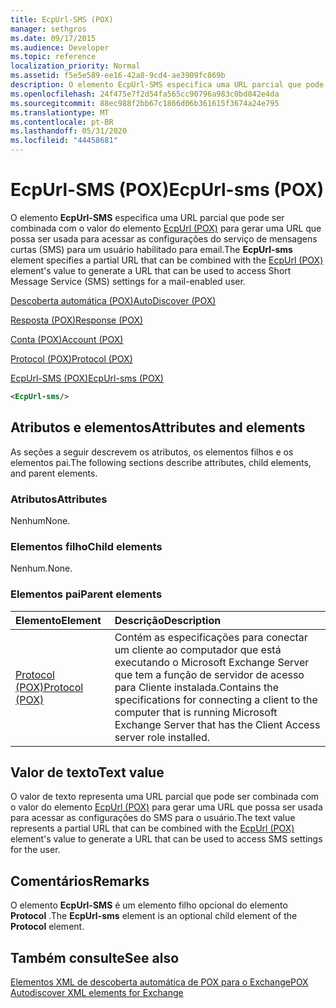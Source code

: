 ```yaml
---
title: EcpUrl-SMS (POX)
manager: sethgros
ms.date: 09/17/2015
ms.audience: Developer
ms.topic: reference
localization_priority: Normal
ms.assetid: f5e5e589-ee16-42a8-9cd4-ae3909fc869b
description: O elemento EcpUrl-SMS especifica uma URL parcial que pode ser combinada com o valor do elemento EcpUrl (POX) para gerar uma URL que possa ser usada para acessar as configurações do serviço de mensagens curtas (SMS) para um usuário habilitado para email.
ms.openlocfilehash: 24f475e7f2d54fa565cc90796a983c0bd842e4da
ms.sourcegitcommit: 88ec988f2bb67c1866d06b361615f3674a24e795
ms.translationtype: MT
ms.contentlocale: pt-BR
ms.lasthandoff: 05/31/2020
ms.locfileid: "44458681"
---
```

# <a name="ecpurl-sms-pox"></a><span data-ttu-id="7316e-103">EcpUrl-SMS (POX)</span><span class="sxs-lookup"><span data-stu-id="7316e-103">EcpUrl-sms (POX)</span></span>

<span data-ttu-id="7316e-104">O elemento **EcpUrl-SMS** especifica uma URL parcial que pode ser combinada com o valor do elemento [EcpUrl (POX)](ecpurl-pox.md) para gerar uma URL que possa ser usada para acessar as configurações do serviço de mensagens curtas (SMS) para um usuário habilitado para email.</span><span class="sxs-lookup"><span data-stu-id="7316e-104">The **EcpUrl-sms** element specifies a partial URL that can be combined with the [EcpUrl (POX)](ecpurl-pox.md) element's value to generate a URL that can be used to access Short Message Service (SMS) settings for a mail-enabled user.</span></span> 
  
[<span data-ttu-id="7316e-105">Descoberta automática (POX)</span><span class="sxs-lookup"><span data-stu-id="7316e-105">AutoDiscover (POX)</span></span>](autodiscover-pox.md)
  
[<span data-ttu-id="7316e-106">Resposta (POX)</span><span class="sxs-lookup"><span data-stu-id="7316e-106">Response (POX)</span></span>](response-pox.md)
  
[<span data-ttu-id="7316e-107">Conta (POX)</span><span class="sxs-lookup"><span data-stu-id="7316e-107">Account (POX)</span></span>](account-pox.md)
  
[<span data-ttu-id="7316e-108">Protocol (POX)</span><span class="sxs-lookup"><span data-stu-id="7316e-108">Protocol (POX)</span></span>](protocol-pox.md)
  
[<span data-ttu-id="7316e-109">EcpUrl-SMS (POX)</span><span class="sxs-lookup"><span data-stu-id="7316e-109">EcpUrl-sms (POX)</span></span>](ecpurl-sms-pox.md)
  
```XML
<EcpUrl-sms/>
```

## <a name="attributes-and-elements"></a><span data-ttu-id="7316e-110">Atributos e elementos</span><span class="sxs-lookup"><span data-stu-id="7316e-110">Attributes and elements</span></span>

<span data-ttu-id="7316e-111">As seções a seguir descrevem os atributos, os elementos filhos e os elementos pai.</span><span class="sxs-lookup"><span data-stu-id="7316e-111">The following sections describe attributes, child elements, and parent elements.</span></span>
  
### <a name="attributes"></a><span data-ttu-id="7316e-112">Atributos</span><span class="sxs-lookup"><span data-stu-id="7316e-112">Attributes</span></span>

<span data-ttu-id="7316e-113">Nenhum</span><span class="sxs-lookup"><span data-stu-id="7316e-113">None.</span></span>
  
### <a name="child-elements"></a><span data-ttu-id="7316e-114">Elementos filho</span><span class="sxs-lookup"><span data-stu-id="7316e-114">Child elements</span></span>

<span data-ttu-id="7316e-115">Nenhum.</span><span class="sxs-lookup"><span data-stu-id="7316e-115">None.</span></span>
  
### <a name="parent-elements"></a><span data-ttu-id="7316e-116">Elementos pai</span><span class="sxs-lookup"><span data-stu-id="7316e-116">Parent elements</span></span>

|<span data-ttu-id="7316e-117">**Elemento**</span><span class="sxs-lookup"><span data-stu-id="7316e-117">**Element**</span></span>|<span data-ttu-id="7316e-118">**Descrição**</span><span class="sxs-lookup"><span data-stu-id="7316e-118">**Description**</span></span>|
|:-----|:-----|
|[<span data-ttu-id="7316e-119">Protocol (POX)</span><span class="sxs-lookup"><span data-stu-id="7316e-119">Protocol (POX)</span></span>](protocol-pox.md) <br/> |<span data-ttu-id="7316e-120">Contém as especificações para conectar um cliente ao computador que está executando o Microsoft Exchange Server que tem a função de servidor de acesso para Cliente instalada.</span><span class="sxs-lookup"><span data-stu-id="7316e-120">Contains the specifications for connecting a client to the computer that is running Microsoft Exchange Server that has the Client Access server role installed.</span></span>  <br/> |
   
## <a name="text-value"></a><span data-ttu-id="7316e-121">Valor de texto</span><span class="sxs-lookup"><span data-stu-id="7316e-121">Text value</span></span>

<span data-ttu-id="7316e-122">O valor de texto representa uma URL parcial que pode ser combinada com o valor do elemento [EcpUrl (POX)](ecpurl-pox.md) para gerar uma URL que possa ser usada para acessar as configurações do SMS para o usuário.</span><span class="sxs-lookup"><span data-stu-id="7316e-122">The text value represents a partial URL that can be combined with the [EcpUrl (POX)](ecpurl-pox.md) element's value to generate a URL that can be used to access SMS settings for the user.</span></span> 
  
## <a name="remarks"></a><span data-ttu-id="7316e-123">Comentários</span><span class="sxs-lookup"><span data-stu-id="7316e-123">Remarks</span></span>

<span data-ttu-id="7316e-124">O elemento **EcpUrl-SMS** é um elemento filho opcional do elemento **Protocol** .</span><span class="sxs-lookup"><span data-stu-id="7316e-124">The **EcpUrl-sms** element is an optional child element of the **Protocol** element.</span></span> 
  
## <a name="see-also"></a><span data-ttu-id="7316e-125">Também consulte</span><span class="sxs-lookup"><span data-stu-id="7316e-125">See also</span></span>



[<span data-ttu-id="7316e-126">Elementos XML de descoberta automática de POX para o Exchange</span><span class="sxs-lookup"><span data-stu-id="7316e-126">POX Autodiscover XML elements for Exchange</span></span>](pox-autodiscover-xml-elements-for-exchange.md)

